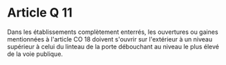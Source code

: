 # Article Q 11

Dans les établissements complètement enterrés, les ouvertures ou gaines mentionnées à l'article CO 18 doivent s'ouvrir sur l'extérieur à un niveau supérieur à celui du linteau de la porte débouchant au niveau le plus élevé de la voie publique.
